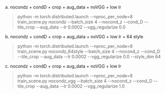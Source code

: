 a. nocondz + condD + crop + aug_data + noVGG + low lr

>python -m torch.distributed.launch --nproc_per_node=8 train_scene.py nocondz --batch_size 4 --nocond_z --cond_D --tile_crop --aug_data --lr 0.0002 --vgg_regularize 0.0

b. nocondz + condD + crop + aug_data + noVGG + low lr + 64 style

>python -m torch.distributed.launch --nproc_per_node=8 train_scene.py nocondz_64style --batch_size 4 --nocond_z --cond_D --tile_crop --aug_data --lr 0.0002 --vgg_regularize 0.0 --style_dim 64

c. nocondz + condD + crop + aug_data + noVGG + low lr

>python -m torch.distributed.launch --nproc_per_node=8 train_scene.py nocondz_vgg --batch_size 4 --nocond_z --cond_D --tile_crop --aug_data --lr 0.0002 --vgg_regularize 1.0